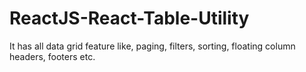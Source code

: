 # ReactJS-React-Table-Utility
It has all data grid feature like, paging, filters, sorting, floating column headers, footers etc.
